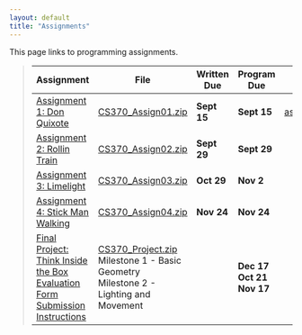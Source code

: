 ```yaml
---
layout: default
title: "Assignments"
---
```


This page links to programming assignments.

> Assignment | File | Written Due | Program Due | Solutions |
> ---------- | ---- | ----------- | ----------- | --------- |
> [Assignment 1: Don Quixote](assign01.html) | [CS370_Assign01.zip](src/CS370_Assign01.zip) | **Sept 15** | **Sept 15** | [assign01sol.pdf](sol/assign01sol.pdf) |
> [Assignment 2: Rollin Train](assign02.html) | [CS370_Assign02.zip](src/CS370_Assign02.zip) | **Sept 29** | **Sept 29** | |
> [Assignment 3: Limelight](assign03.html) | [CS370_Assign03.zip](src/CS370_Assign03.zip) | **Oct 29** | **Nov 2** | |
> [Assignment 4: Stick Man Walking](assign04.html) | [CS370_Assign04.zip](src/CS370_Assign04.zip) | **Nov 24** | **Nov 24** | |
> [Final Project: Think Inside the Box](project.html) <br /> [Evaluation Form](CS370_Final_Project_eval.docx) <br /> [Submission Instructions](ProjectSubmit.html) | [CS370_Project.zip](src/CS370_Project.zip) <br /> Milestone 1 - Basic Geometry <br /> Milestone 2 - Lighting and Movement | | **Dec 17** <br /> **Oct 21** <br /> **Nov 17** | |